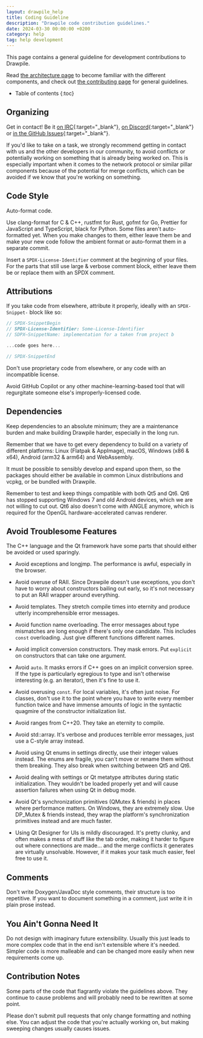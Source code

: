 ```yaml
---
layout: drawpile_help
title: Coding Guideline
description: "Drawpile code contribution guidelines."
date: 2024-03-30 00:00:00 +0200
category: help
tag: help development
---
```


This page contains a general guideline for development contributions to Drawpile.

Read [the architecture page](architecture) to become familiar with the different components, and check out [the contributing page](contributing) for general guidelines.

* Table of contents
{:toc}

## Organizing

Get in contact! Be it [on IRC](https://drawpile.net/irc/){:target="_blank"}, [on Discord](https://drawpile.net/discord/){:target="_blank"} or [in the GitHub Issues](https://github.com/drawpile/Drawpile/issues){:target="_blank"}.

If you'd like to take on a task, we strongly recommend getting in contact with us and the other developers in our community, to avoid conflicts or potentially working on something that is already being worked on. This is especially important when it comes to the network protocol or similar pillar components because of the potential for merge conflicts, which can be avoided if we know that you're working on something.

## Code Style

Auto-format code.

Use clang-format for C & C++, rustfmt for Rust, gofmt for Go, Prettier for JavaScript and TypeScript, black for Python.
Some files aren't auto-formatted yet. When you make changes to them, either leave them be and make your new code follow the ambient format or auto-format them in a separate commit.

Insert a `SPDX-License-Identifier` comment at the beginning of your files. For the parts that still use large & verbose comment block, either leave them be or replace them with an SPDX comment.

## Attributions

If you take code from elsewhere, attribute it properly, ideally with an `SPDX-Snippet-` block like so:

```c
// SPDX-SnippetBegin
// SPDX-License-Identifier: Some-License-Identifier
// SDPX—SnippetName: implementation for a taken from project b

...code goes here...

// SPDX-SnippetEnd
```

Don't use proprietary code from elsewhere, or any code with an incompatible license.

Avoid GitHub Copilot or any other machine-learning-based tool that will regurgitate someone else's improperly-licensed code.

## Dependencies

Keep dependencies to an absolute minimum; they are a maintenance burden and make building Drawpile harder, especially in the long run.

Remember that we have to get every dependency to build on a variety of different platforms: Linux (Flatpak & AppImage), macOS, Windows (x86 & x64), Android (arm32 & arm64) and WebAssembly.

It must be possible to sensibly develop and expand upon them, so the packages should either be available in common Linux distributions and vcpkg, or be bundled with Drawpile.

Remember to test and keep things compatible with both Qt5 and Qt6.
Qt6 has stopped supporting Windows 7 and old Android devices, which we are not willing to cut out. Qt6 also doesn't come with ANGLE anymore, which is required for the OpenGL hardware-accelerated canvas renderer.

## Avoid Troublesome Features

The C++ language and the Qt framework have some parts that should either be avoided or used sparingly.

* Avoid exceptions and longjmp. The performance is awful, especially in the browser.

* Avoid overuse of RAII. Since Drawpile doesn't use exceptions, you don't have to worry about constructors bailing out early, so it's not necessary to put an RAII wrapper around everything.

* Avoid templates. They stretch compile times into eternity and produce utterly incomprehensible error messages.

* Avoid function name overloading. The error messages about type mismatches are long enough if there's only one candidate. This includes `const` overloading. Just give different functions different names.

* Avoid implicit conversion constructors. They mask errors. Put `explicit` on constructors that can take one argument.

* Avoid `auto`. It masks errors if C++ goes on an implicit conversion spree. If the type is particularly egregious to type and isn't otherwise interesting (e.g. an iterator), then it's fine to use it.

* Avoid overusing `const`. For local variables, it's often just noise. For classes, don't use it to the point where you have to write every member function twice and have immense amounts of logic in the syntactic quagmire of the constructor initialization list.

* Avoid ranges from C++20. They take an eternity to compile.

* Avoid std::array. It's verbose and produces terrible error messages, just use a C-style array instead.

* Avoid using Qt enums in settings directly, use their integer values instead. The enums are fragile, you can't move or rename them without them breaking. They also break when switching between Qt5 and Qt6.

* Avoid dealing with settings or Qt metatype attributes during static initialization. They wouldn't be loaded properly yet and will cause assertion failures when using Qt in debug mode.

* Avoid Qt's synchronization primitives (QMutex & friends) in places where performance matters. On Windows, they are extremely slow. Use DP\_Mutex & friends instead, they wrap the platform's synchronization primitives instead and are much faster.

* Using Qt Designer for UIs is mildly discouraged. It's pretty clunky, and often makes a mess of stuff like the tab order, making it harder to figure out where connections are made... and the merge conflicts it generates are virtually unsolvable. However, if it makes your task much easier, feel free to use it.

## Comments

Don't write Doxygen/JavaDoc style comments, their structure is too repetitive. If you want to document something in a comment, just write it in plain prose instead.

## You Ain't Gonna Need It

Do not design with imaginary future extensibility. Usually this just leads to more complex code that in the end isn't extensible where it's needed. Simpler code is more malleable and can be changed more easily when new requirements come up.

## Contribution Notes

Some parts of the code that flagrantly violate the guidelines above. They continue to cause problems and will probably need to be rewritten at some point.

Please don't submit pull requests that only change formatting and nothing else. You can adjust the code that you're actually working on, but making sweeping changes usually causes issues.
